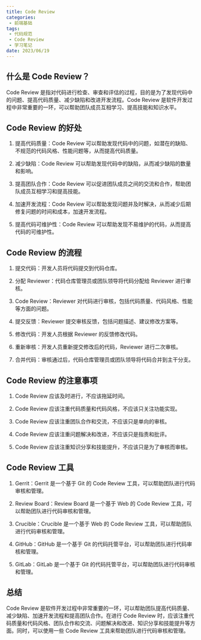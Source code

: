 ```yaml
---
title: Code Review
categories:
 - 前端基础
tags:
 - 代码规范
 - Code Review
 - 学习笔记
date: 2023/06/19
---
```

## 什么是 Code Review？

Code Review 是指对代码进行检查、审查和评估的过程，目的是为了发现代码中的问题、提高代码质量、减少缺陷和改进开发流程。Code Review 是软件开发过程中非常重要的一环，可以帮助团队成员互相学习、提高技能和知识水平。

## Code Review 的好处

1. 提高代码质量：Code Review 可以帮助发现代码中的问题，如潜在的缺陷、不规范的代码风格、性能问题等，从而提高代码质量。

2. 减少缺陷：Code Review 可以帮助发现代码中的缺陷，从而减少缺陷的数量和影响。

3. 提高团队合作：Code Review 可以促进团队成员之间的交流和合作，帮助团队成员互相学习和提高技能。

4. 加速开发流程：Code Review 可以帮助发现问题并及时解决，从而减少后期修复问题的时间和成本，加速开发流程。

5. 提高代码可维护性：Code Review 可以帮助发现不易维护的代码，从而提高代码的可维护性。

## Code Review 的流程

1. 提交代码：开发人员将代码提交到代码仓库。

2. 分配 Reviewer：代码仓库管理员或团队领导将代码分配给 Reviewer 进行审核。

3. Code Review：Reviewer 对代码进行审核，包括代码质量、代码风格、性能等方面的问题。

4. 提交反馈：Reviewer 提交审核反馈，包括问题描述、建议修改方案等。

5. 修改代码：开发人员根据 Reviewer 的反馈修改代码。

6. 重新审核：开发人员重新提交修改后的代码，Reviewer 进行二次审核。

7. 合并代码：审核通过后，代码仓库管理员或团队领导将代码合并到主干分支。

## Code Review 的注意事项

1. Code Review 应该及时进行，不应该拖延时间。

2. Code Review 应该注重代码质量和代码风格，不应该只关注功能实现。

3. Code Review 应该注重团队合作和交流，不应该只是单向的审核。

4. Code Review 应该注重问题解决和改进，不应该只是指责和批评。

5. Code Review 应该注重知识分享和技能提升，不应该只是为了审核而审核。

## Code Review 工具

1. Gerrit：Gerrit 是一个基于 Git 的 Code Review 工具，可以帮助团队进行代码审核和管理。

2. Review Board：Review Board 是一个基于 Web 的 Code Review 工具，可以帮助团队进行代码审核和管理。

3. Crucible：Crucible 是一个基于 Web 的 Code Review 工具，可以帮助团队进行代码审核和管理。

4. GitHub：GitHub 是一个基于 Git 的代码托管平台，可以帮助团队进行代码审核和管理。

5. GitLab：GitLab 是一个基于 Git 的代码托管平台，可以帮助团队进行代码审核和管理。

## 总结

Code Review 是软件开发过程中非常重要的一环，可以帮助团队提高代码质量、减少缺陷、加速开发流程和提高团队合作。在进行 Code Review 时，应该注重代码质量和代码风格、团队合作和交流、问题解决和改进、知识分享和技能提升等方面。同时，可以使用一些 Code Review 工具来帮助团队进行代码审核和管理。
